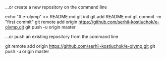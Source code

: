…or create a new repository on the command line

echo "# e-olymp" >> README.md
git init
git add README.md
git commit -m "first commit"
git remote add origin https://github.com/serhii-kostiuchok/e-olymp.git
git push -u origin master

…or push an existing repository from the command line

git remote add origin https://github.com/serhii-kostiuchok/e-olymp.git
git push -u origin master